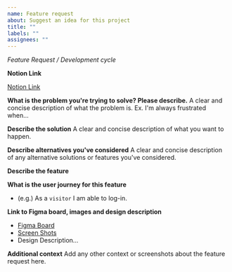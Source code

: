 ```yaml
---
name: Feature request
about: Suggest an idea for this project
title: ""
labels: ""
assignees: ""
---
```


<!-- Delete what is not relevent to the feature -->
<!-- Feature request is an idea or concept that you feel should be within the application, development cycle is a feature added as part of the development plan -->

_Feature Request / Development cycle_

**Notion Link**

<!--If a notion page has been created please link here-->

[Notion Link]()

<!-- Delete the section that does not apply to your feature request -->

<!-- Feature Request -->

**What is the problem you're trying to solve? Please describe.**
A clear and concise description of what the problem is. Ex.
I'm always frustrated when...

**Describe the solution**
A clear and concise description of what you want to happen.

**Describe alternatives you've considered**
A clear and concise description of any alternative solutions or features you've considered.

<!-- Development Cycle -->

**Describe the feature**

<!-- The feature is a button to allow users to register -->

**What is the user journey for this feature**

- (e.g.) As a `visitor` I am able to log-in.

**Link to Figma board, images and design description**

- [Figma Board]()
- [Screen Shots]()
- Design Description...

<!--Relevent for both-->

**Additional context**
Add any other context or screenshots about the feature request here.
